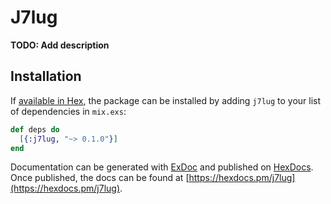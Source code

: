 # J7lug

**TODO: Add description**

## Installation

If [available in Hex](https://hex.pm/docs/publish), the package can be installed
by adding `j7lug` to your list of dependencies in `mix.exs`:

```elixir
def deps do
  [{:j7lug, "~> 0.1.0"}]
end
```

Documentation can be generated with [ExDoc](https://github.com/elixir-lang/ex_doc)
and published on [HexDocs](https://hexdocs.pm). Once published, the docs can
be found at [https://hexdocs.pm/j7lug](https://hexdocs.pm/j7lug).


